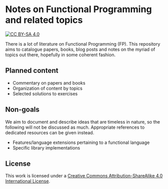 # Notes on Functional Programming and related topics
[![CC BY-SA 4.0][cc-by-sa-shield]][cc-by-sa]


There is a lot of literature on Functional Programming (FP).  This
repository aims to catalogue papers, books, blog posts and notes on
the myriad of topics out there, hopefully in some coherent fashion.

## Planned content
- Commentary on papers and books
- Organization of content by topics
- Selected solutions to exercises

## Non-goals
We aim to document and describe ideas that are timeless in nature, so
the following will not be discussed as much.  Appropriate references
to dedicated resources can be given instead.

- Features/language extensions pertaining to a functional language
- Specific library implementations

## License

This work is licensed under a [Creative Commons Attribution-ShareAlike 4.0
International License][cc-by-sa].

[cc-by-sa]: http://creativecommons.org/licenses/by-sa/4.0/
[cc-by-sa-image]: https://licensebuttons.net/l/by-sa/4.0/88x31.png
[cc-by-sa-shield]: https://img.shields.io/badge/License-CC%20BY--SA%204.0-lightgrey.svg
